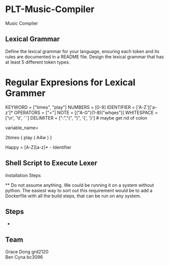 # PLT-Music-Compiler
Music Compiler

## Lexical Grammar
Define the lexical grammar for your language, ensuring each token and its rules are
documented in a README file. Design the lexical grammar that has at least 5 different
token types.


# Regular Expresions for Lexical Grammer
KEYWORD = ["times", "play"]
NUMBERS = [0-9]
IDENTIFIER = ['A-Z']['a-z']*
OPERATORS = ["="]
NOTE = [("A-G")(1-8)("whqes")]
WHITESPACE = ['\n', '\t', ' ']
DELIMITER = [":","(", ")", '{', '}'] # maybe get rid of colon

variable_name= 

2times {
    play ( A4w )
}


Happy = [A-Z][a-z]* - Identifier


## Shell Script to Execute Lexer
Installation Steps <br>

** Do not assume anything. We could be running it on a system without python. The easiest way to sort out this requirement would be to add a Dockerfile with all the build steps, that can be run on any system.


## Steps
- 

## Team
Grace Dong grd2120 <br>
Ben Cyna bc3096 



